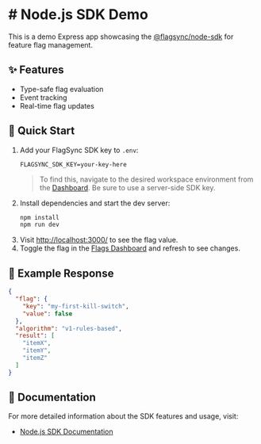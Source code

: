# # Node.js SDK Demo

This is a demo Express app showcasing the [@flagsync/node-sdk](https://github.com/flagsync/node-sdk) for feature flag management.

## ✨ Features

- Type-safe flag evaluation
- Event tracking
- Real-time flag updates

## 🚀 Quick Start

1. Add your FlagSync SDK key to `.env`:
   ```dotenv
   FLAGSYNC_SDK_KEY=your-key-here
   ```
   > To find this, navigate to the desired workspace environment from the [Dashboard](https://www.flagsync.com/dashboard/settings/organization/workspaces/). Be sure to use a server-side SDK key.
2. Install dependencies and start the dev server:
   ```bash
   npm install
   npm run dev
   ```
3. Visit [http://localhost:3000/](http://localhost:3000/) to see the flag value.
4. Toggle the flag in the [Flags Dashboard](https://www.flagsync.com/dashboard/flags/) and refresh to see changes.

## 🔧 Example Response

```json
{
  "flag": {
    "key": "my-first-kill-switch",
    "value": false
  },
  "algorithm": "v1-rules-based",
  "result": [
    "itemX",
    "itemY",
    "itemZ"
  ]
}
```

## 📖 Documentation

For more detailed information about the SDK features and usage, visit:
- [Node.js SDK Documentation](https://docs.flagsync.com/sdks-server-side/nodejs#evaluate-flags)
